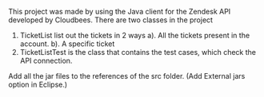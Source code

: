 This project was made by using the Java client for the Zendesk API developed by Cloudbees.
There are two classes in the project
1. TicketList list out the tickets in 2 ways
a). All the tickets present in the account.
b). A specific ticket
2. TicketListTest is the class that contains the test cases, which check the API connection.

Add all the jar files to the references of the src folder. (Add External jars option in Eclipse.)
